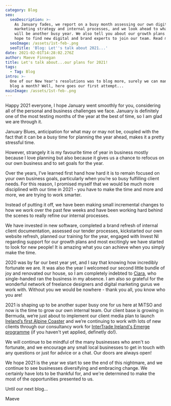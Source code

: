 ```yaml
---
category: Blog
seo:
  seoDescription: >-
    As January fades, we report on a busy month assessing our own digital
    marketing strategy and internal processes, and we look ahead to what we hope
    will be another busy year. We also tell you about our growth plans and our
    hope to find new digital and brand experts to join our team. Read more...
  seoImage: /assets/1st-feb-.png
  seoTitle: 'Blog: Let''s talk about 2021...'
date: 2021-02-01T14:28:02.276Z
author: Maeve Finnegan
title: Let's talk about...our plans for 2021!
tags:
  - Tag: Blog
intro: >-
  One of our New Year's resolutions was to blog more, surely we can manage one
  blog a month? Well, here goes our first attempt...
mainImage: /assets/1st-feb-.png
---
```

Happy 2021 everyone, I hope January went smoothly for you, considering all of the personal and business challenges we face. January is definitely one of the most testing months of the year at the best of time, so I am glad we are through it.

January Blues, anticipation for what may or may not be, coupled with the fact that it can be a busy time for planning the year ahead, makes it a pretty stressful time. 

However, strangely it is my favourite time of year in business mostly because I love planning but also because it gives us a chance to refocus on our own business and to set goals for the year.

Over the years, I’ve learned first hand how hard it is to remain focused on your own business goals, particularly when you’re so busy fulfilling client needs. For this reason, I promised myself that we would be much more disciplined with our time in 2021 - you have to make the time and more and more, we are trying to work smarter.

Instead of putting it off, we have been making small incremental changes to how we work over the past few weeks and have been working hard behind the scenes to really refine our internal processes.

We have invested in new software, completed a brand refresh of internal client documentation, assessed our tender processes, kickstarted our own website refresh, planned our training for the year, engaged with Invest NI regarding support for our growth plans and most excitingly we have started to look for new people! It is amazing what you can achieve when you simply make the time.

2020 was by far our best year yet, and I say that knowing how incredibly fortunate we are. It was also the year I welcomed our second little bundle of joy and renovated our house, so I am completely indebted to [Ciara](https://www.mitsomarketing.com/thoughts/promotion-for-our-very-own-digital-superwoman/), who single-handed ran the business in my absence. I am also so grateful for the wonderful network of freelance designers and digital marketing gurus we work with. Without you we would be nowhere - thank you all, you know who you are!

2021 is shaping up to be another super busy one for us here at MiTSO and now is the time to grow our own internal team. Our client base is growing in Bermuda, we‘re just about to implement our client media plan to launch [Ireland’s first Alpine Coaster](https://www.colinglen.org/product/colin-glen-coaster/) and we’re continuing to work with lots of new clients through our consultancy work for [InterTrade Ireland's Emerge programme](https://intertradeireland.com/covid-19-supports/e-merge) (if you haven't yet applied, definetly do!). 

We will continue to be mindful of the many businesses who aren't so fortunate, and we encourage any small local businesses to get in touch with any questions or just for advice or a chat. Our doors are always open!

We hope 2021 is the year we start to see the end of this nightmare, and we continue to see businesses diversifying and embracing change. We certainly have lots to be thankful for, and we're determined to make the most of the opportunities presented to us.

Until our next blog...

Maeve
